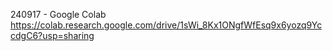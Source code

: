 240917 - Google Colab
https://colab.research.google.com/drive/1sWi_8Kx1ONgfWfEsq9x6yozq9YccdgC6?usp=sharing

